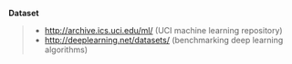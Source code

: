 **Dataset**
>- http://archive.ics.uci.edu/ml/ (UCI machine learning repository)
>- http://deeplearning.net/datasets/ (benchmarking deep learning algorithms)

